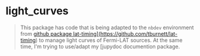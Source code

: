 # light_curves
> This package has code that is being adapted to the `nbdev` environment from <a href='https://github.com/tburnett/jupydoc'>github package lat-timing](https://github.com/tburnett/lat-timing) to manage light curves of Fermi-LAT sources.  At the same time, I'm trying to use/adapt my [jupydoc</a> documention package.


